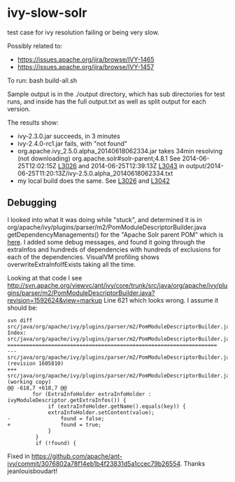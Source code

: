 ivy-slow-solr
=============

test case for ivy resolution failing or being very slow.

Possibly related to:
- https://issues.apache.org/jira/browse/IVY-1465
- https://issues.apache.org/jira/browse/IVY-1457

To run: bash build-all.sh

Sample output is in the ./output directory, which has sub directories
for test runs, and inside has the full output.txt as well as split
output for each version.

The results show:

- ivy-2.3.0.jar succeeds, in 3 minutes
- ivy-2.4.0-rc1.jar fails, with "not found"
- org.apache.ivy_2.5.0.alpha_20140618062334.jar takes 34min resolving (not downloading) org.apache.solr#solr-parent;4.8.1
  See 2014-06-25T12:02:15Z [L3026](https://github.com/makuk66/ivy-slow-solr/blob/master/output/2014-06-25T11:20:13Z/ivy-2.5.0.alpha_20140618062334.txt#L3026) and 2014-06-25T12:39:13Z [L3043](https://github.com/makuk66/ivy-slow-solr/blob/master/output/2014-06-25T11:20:13Z/ivy-2.5.0.alpha_20140618062334.txt#L3043) in output/2014-06-25T11:20:13Z/ivy-2.5.0.alpha_20140618062334.txt
- my local build does the same. See [L3026](https://github.com/makuk66/ivy-slow-solr/blob/master/output/2014-06-25T11:20:13Z/ivy-2.5.0.alpha_20140623113200.txt#L3026) and [L3042](https://github.com/makuk66/ivy-slow-solr/blob/master/output/2014-06-25T11:20:13Z/ivy-2.5.0.alpha_20140623113200.txt#L3042)


Debugging
---------

I looked into what it was doing while "stuck", and determined it is in
org/apache/ivy/plugins/parser/m2/PomModuleDescriptorBuilder.java
getDependencyManagements() for the "Apache Solr parent POM"
which is [here](http://search.maven.org/remotecontent?filepath=org/apache/solr/solr-parent/4.8.1/solr-parent-4.8.1.pom).
I added some debug messages, and found it going through the extraInfos and hundreds of dependencies with hundreds of exclusions for each of the dependencies.
VisualVM profiling shows overwriteExtraInfoIfExists taking all the time.

Looking at that code I see http://svn.apache.org/viewvc/ant/ivy/core/trunk/src/java/org/apache/ivy/plugins/parser/m2/PomModuleDescriptorBuilder.java?revision=1592624&view=markup Line 621 which looks wrong. I assume it should be:

    svn diff src/java/org/apache/ivy/plugins/parser/m2/PomModuleDescriptorBuilder.java
    Index: src/java/org/apache/ivy/plugins/parser/m2/PomModuleDescriptorBuilder.java
    ===================================================================
    --- src/java/org/apache/ivy/plugins/parser/m2/PomModuleDescriptorBuilder.java	(revision 1605810)
    +++ src/java/org/apache/ivy/plugins/parser/m2/PomModuleDescriptorBuilder.java	(working copy)
    @@ -618,7 +618,7 @@
            for (ExtraInfoHolder extraInfoHolder : ivyModuleDescriptor.getExtraInfos()) {
                 if (extraInfoHolder.getName().equals(key)) {
                 extraInfoHolder.setContent(value);
    -                found = false;
    +                found = true;
                 }
             }
             if (!found) {


Fixed in https://github.com/apache/ant-ivy/commit/3076802a78f14eb1b4f23831d5a1ccec79b26554. Thanks jeanlouisboudart!
